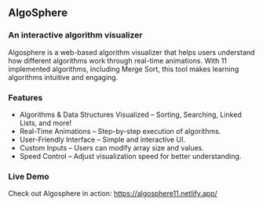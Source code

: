 <h2>AlgoSphere</h2>

<h3>An interactive algorithm visualizer</h3>

Algosphere is a web-based algorithm visualizer that helps users understand how different algorithms work through real-time animations. With 11 implemented algorithms, including Merge Sort, this tool makes learning algorithms intuitive and engaging.

<h3>Features</h3>

<ul>
  <li>Algorithms & Data Structures Visualized – Sorting, Searching, Linked Lists, and more!</li>
  <li>Real-Time Animations – Step-by-step execution of algorithms.</li>
  <li>User-Friendly Interface – Simple and interactive UI.</li>
  <li>Custom Inputs – Users can modify array size and values.</li>
  <li>Speed Control – Adjust visualization speed for better understanding.</li>
</ul>

<h3>Live Demo</h3>

Check out Algosphere in action: https://algosphere11.netlify.app/
